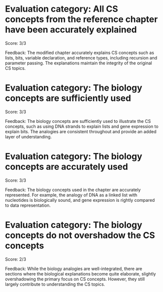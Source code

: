 # Evaluation category: All CS concepts from the reference chapter have been accurately explained

Score: 3/3

Feedback: The modified chapter accurately explains CS concepts such as lists, bits, variable declaration, and reference types, including recursion and parameter passing. The explanations maintain the integrity of the original CS topics.

# Evaluation category: The biology concepts are sufficiently used

Score: 3/3

Feedback: The biology concepts are sufficiently used to illustrate the CS concepts, such as using DNA strands to explain lists and gene expression to explain bits. The analogies are consistent throughout and provide an added layer of understanding.

# Evaluation category: The biology concepts are accurately used

Score: 3/3

Feedback: The biology concepts used in the chapter are accurately represented. For example, the analogy of DNA as a linked list with nucleotides is biologically sound, and gene expression is rightly compared to data representation.

# Evaluation category: The biology concepts do not overshadow the CS concepts

Score: 2/3

Feedback: While the biology analogies are well-integrated, there are sections where the biological explanations become quite elaborate, slightly overshadowing the primary focus on CS concepts. However, they still largely contribute to understanding the CS topics.


